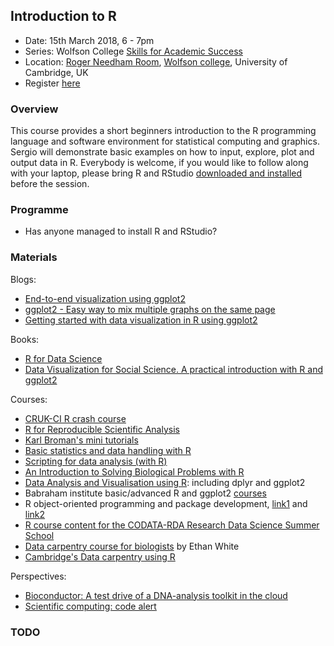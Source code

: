 ## Introduction to R

- Date: 15th March 2018, 6 - 7pm
- Series: Wolfson College [Skills for Academic Success](https://www.wolfson.cam.ac.uk/study-skills)
- Location: [Roger Needham Room](http://www.wolfson.cam.ac.uk/tour/chancellorscentre), [Wolfson college](https://goo.gl/maps/aR6a5FWrLoR2), University of Cambridge, UK
- Register [here](https://www.eventbrite.co.uk/e/skills-for-academic-success-introduction-to-r-tickets-41949950431)


### Overview

This course provides a short beginners introduction to the R programming language and software environment for statistical computing and graphics. Sergio will demonstrate basic examples on how to input, explore, plot and output data in R. Everybody is welcome, if you would like to follow along with your laptop, please bring R and RStudio [downloaded and installed](https://www.rstudio.com/products/rstudio/download/) before the session.


### Programme

- Has anyone managed to install R and RStudio?


### Materials

Blogs:

- [End-to-end visualization using ggplot2](https://rviews.rstudio.com/2017/08/14/end-to-end-visualization-using-ggplot2/)
- [ggplot2 - Easy way to mix multiple graphs on the same page](http://www.sthda.com/english/wiki/ggplot2-easy-way-to-mix-multiple-graphs-on-the-same-page)
- [Getting started with data visualization in R using ggplot2](http://www.storybench.org/getting-started-data-visualization-r-using-ggplot2/)

Books:

- [R for Data Science](http://r4ds.had.co.nz/)
- [Data Visualization for Social Science. A practical introduction with R and ggplot2](http://socviz.co/)

Courses:

- [CRUK-CI R crash course](https://bioinformatics-core-shared-training.github.io/r-crash-course/)
- [R for Reproducible Scientific Analysis](http://swcarpentry.github.io/r-novice-gapminder/)
- [Karl Broman's mini tutorials](http://kbroman.org/pages/tutorials.html)
- [Basic statistics and data handling with R](https://github.com/cambiotraining/stats-intro)
- [Scripting for data analysis (with R)](https://github.com/mrtnj/scripting_for_data_analysis)
- [An Introduction to Solving Biological Problems with R](http://cambiotraining.github.io/r-intro/)
- [Data Analysis and Visualisation using R](http://bioinformatics-core-shared-training.github.io/r-intermediate/): including dplyr and ggplot2
- Babraham institute basic/advanced R and ggplot2 [courses](http://www.bioinformatics.babraham.ac.uk/training/)
- R object-oriented programming and package development, [link1](http://lgatto.github.io/TeachingMaterial/) and [link2](http://logic.sysbiol.cam.ac.uk/teaching/advancedR/)
- [R course content for the CODATA-RDA Research Data Science Summer School](https://github.com/marioa/trieste)
- [Data carpentry course for biologists](https://jabberwocky.weecology.org/2016/11/14/fork-our-course-a-semester-long-data-carpentry-course-for-biologists/) by Ethan White
- [Cambridge's Data carpentry using R](https://tavareshugo.github.io/2017-09-11-cambridge/)

Perspectives:

- [Bioconductor: A test drive of a DNA-analysis toolkit in the cloud](https://www.nature.com/articles/d41586-017-07833-1)
- [Scientific computing: code alert](https://www.nature.com/nature/journal/v541/n7638/full/nj7638-563a.html)


### TODO

